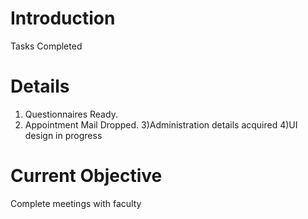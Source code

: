 # Introduction #

Tasks Completed


# Details #

1) Questionnaires Ready.
2) Appointment Mail Dropped.
3)Administration details acquired
4)UI design in progress
# Current Objective #

Complete meetings with faculty